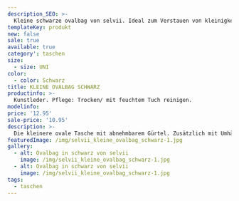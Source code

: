 ```yaml
---
description_SEO: >-
  Kleine schwarze ovalbag von selvii. Ideal zum Verstauen von kleinigkeiten, schick und handlich!
templateKey: produkt
new: false
sale: true
available: true
category': taschen
size:
  - size: UNI
color:
  - color: Schwarz
title: KLEINE OVALBAG SCHWARZ
productinfo: >-
  Kunstleder. Pflege: Trocken/ mit feuchtem Tuch reinigen.
modelinfo:
price: '12.95'
sale-price: '10.95'
description: >-
  Die kleinere ovale Tasche mit abnehmbarem Gürtel. Zusätzlich mit Umhängekette/-gurt. Farbe schwarz.
featuredImage: /img/selvii_kleine_ovalbag_schwarz-1.jpg
gallery:
  - alt: Ovalbag in schwarz von selvii
    image: /img/selvii_kleine_ovalbag_schwarz-1.jpg
  - alt: Ovalbag in schwarz von selvii
    image: /img/selvii_kleine_ovalbag_schwarz-1.jpg
tags:
  - taschen
---
```



